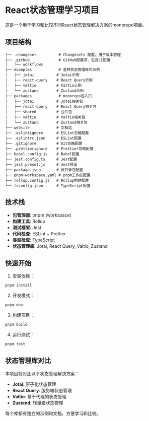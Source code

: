 # React状态管理学习项目

这是一个用于学习和比较不同React状态管理解决方案的monorepo项目。

## 项目结构

```
├── .changeset          # Changesets 配置，用于版本管理
├── .github             # GitHub配置项，包含CI配置
│   └── workflows
├── examples            # 各种状态管理库的示例
│   ├── jotai          # Jotai示例
│   ├── react-query    # React Query示例
│   ├── valtio         # Valtio示例
│   └── zustand        # Zustand示例
├── packages            # monorepo包入口
│   ├── jotai          # Jotai相关包
│   ├── react-query    # React Query相关包
│   ├── shared         # 公共包
│   ├── valtio         # Valtio相关包
│   └── zustand        # Zustand相关包
├── website            # 文档站
├── .eslintignore      # ESLint忽略配置
├── .eslintrc.json     # ESLint配置
├── .gitignore         # Git忽略配置
├── .prettierignore    # Prettier忽略配置
├── babel.config.js    # Babel配置
├── jest.config.ts     # Jest配置
├── jest.preset.js     # Jest预设
├── package.json       # 根目录包配置
├── pnpm-workspace.yaml # pnpm工作区配置
├── rollup.config.js   # Rollup构建配置
└── tsconfig.json      # TypeScript配置
```

## 技术栈

- **包管理器**: pnpm (workspace)
- **构建工具**: Rollup
- **测试框架**: Jest
- **代码检查**: ESLint + Prettier
- **类型检查**: TypeScript
- **状态管理库**: Jotai, React Query, Valtio, Zustand

## 快速开始

1. 安装依赖：
```bash
pnpm install
```

2. 开发模式：
```bash
pnpm dev
```

3. 构建项目：
```bash
pnpm build
```

4. 运行测试：
```bash
pnpm test
```

## 状态管理库对比

本项目将对比以下状态管理解决方案：

- **Jotai**: 原子化状态管理
- **React Query**: 服务端状态管理
- **Valtio**: 基于代理的状态管理
- **Zustand**: 轻量级状态管理

每个库都有独立的示例和文档，方便学习和比较。
